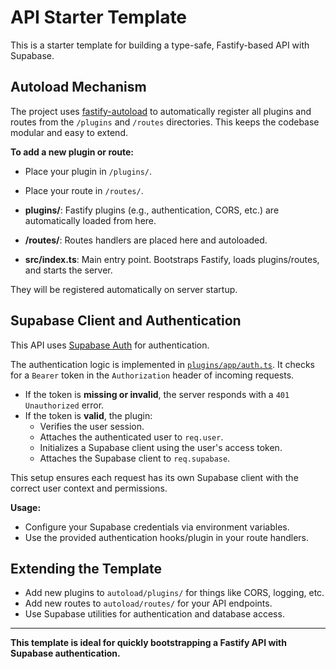 # API Starter Template

This is a starter template for building a type-safe, Fastify-based API with Supabase.

## Autoload Mechanism

The project uses [fastify-autoload](https://github.com/fastify/fastify-autoload) to automatically register all plugins and routes from the `/plugins` and `/routes` directories. This keeps the codebase modular and easy to extend.

**To add a new plugin or route:**

- Place your plugin in `/plugins/`.
- Place your route in `/routes/`.

- **plugins/**: Fastify plugins (e.g., authentication, CORS, etc.) are automatically loaded from here.
- **/routes/**: Routes handlers are placed here and autoloaded.
- **src/index.ts**: Main entry point. Bootstraps Fastify, loads plugins/routes, and starts the server.

They will be registered automatically on server startup.

## Supabase Client and Authentication

This API uses [Supabase Auth](https://supabase.com/docs/guides/auth) for authentication.

The authentication logic is implemented in [`plugins/app/auth.ts`](plugins/app/auth.ts). It checks for a `Bearer` token in the `Authorization` header of incoming requests.

- If the token is **missing or invalid**, the server responds with a `401 Unauthorized` error.
- If the token is **valid**, the plugin:
  - Verifies the user session.
  - Attaches the authenticated user to `req.user`.
  - Initializes a Supabase client using the user's access token.
  - Attaches the Supabase client to `req.supabase`.

This setup ensures each request has its own Supabase client with the correct user context and permissions.

**Usage:**

- Configure your Supabase credentials via environment variables.
- Use the provided authentication hooks/plugin in your route handlers.

## Extending the Template

- Add new plugins to `autoload/plugins/` for things like CORS, logging, etc.
- Add new routes to `autoload/routes/` for your API endpoints.
- Use Supabase utilities for authentication and database access.

---

**This template is ideal for quickly bootstrapping a Fastify API with Supabase authentication.**
